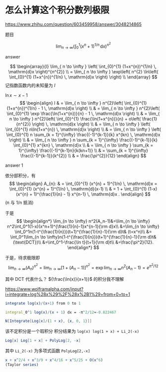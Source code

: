 
# 怎么计算这个积分数列极限

https://www.zhihu.com/question/603459958/answer/3048214865

题目

$$
\lim_{ n \to \infty } \left( \int_{0}^{1} (x^{n} + 1)^{1/n} \, \mathrm{d}x  \right)^{n^{2}}
$$

answer

$$
\begin{array}{l}
\lim_{ n \to \infty } \left( \int_{0}^{1} (1+x^{n})^{1/n} \, \mathrm{d}x  \right)^{n^{2}} \\
= \lim_{ n \to \infty } \exp\left( n^{2} \ln\left( \int_{0}^{1} (1+x^{n})^{1/n} \, \mathrm{d}x  \right) \right) \\
\end{array}
$$
记指数函数内的未知量为 ${I}$

${\ln x \sim x-1}$
$$
\begin{align}
I  & = \lim_{ n \to \infty } n^{2}\left( \int_{0}^{1} (1+x^{n})^{1/n} - 1 \, \mathrm{d}x  \right) \\
 & = \lim_{ n \to \infty } n^{2}\left( \int_{0}^{1} \exp \frac{\ln(1+x^{n})}{n} - 1 \, \mathrm{d}x  \right) \\
 & = \lim_{ n \to \infty } n^{2}\left( \int_{0}^{1} \frac{\ln(1+x^{n})}{n} + o\left(  \frac{1}{n^{2}} \right) \, \mathrm{d}x  \right) \\
 & = \lim_{ n \to \infty } \left( \int_{0}^{1} n\ln(1+x^{n}) \, \mathrm{d}x  \right) \\
 & = \lim_{ n \to \infty } \left( \int_{0}^{1} n \sum_{k = 1}^{\infty} \frac{(-1)^{k-1}}{k} x^{kn} \, \mathrm{d}x  \right) \\
 & = \lim_{ n \to \infty }  n \sum_{k = 1}^{\infty} \frac{(-1)^{k-1}}{k} \int_{0}^{1} x^{kn} \, \mathrm{d}x \\
 & = \lim_{ n \to \infty } \sum_{k = 1}^{\infty} \frac{(-1)^{k-1}n}{k(kn+1)}  \\
  & = \sum_{k = 1}^{\infty} \frac{(-1)^{k-1}}{k^{2}} \\
  & = \frac{\pi^{2}}{12}
\end{align}
$$

answer 1

依分部积分，有
$$
\begin{align}
A_{n}: & = \int_{0}^{1} (x^{n} + 1)^{1/n} \, \mathrm{d}x = \int_{0}^{1} (x^{n} + 1)^{1/n} \, \mathrm{d}(x-1)  \\
  & = 1 + \int_{0}^{1} (1-x)(x^{n} + 1)^{\frac{1}{n} - 1} x^{n-1} \, \mathrm{d}x .
\end{align}
$$
(n 与 1/n 抵消)

于是 
$$
\begin{align*} 
  \lim_{n \to \infty} n^2(A_n-1)&=\lim_{n \to \infty} n^2\int_0^1(1-x)(x^n+1)^{\frac{1}{n}-1}x^{n-1}{\rm d}x\\ 
  &=\lim_{n \to \infty} \int_0^1n(1-t^{\frac{1}{n}})(t+1)^{\frac{1}{n}-1}{\rm d}t& (t=x^n)\\ 
  &= \int_0^1\lim_{n \to \infty}n(1-t^{\frac{1}{n}})(t+1)^{\frac{1}{n}-1}{\rm d}t& (\text{DCT})\\ 
  &=\int_0^1-\frac{\ln t}{t+1}{\rm d}t\\ 
  &=\frac{\pi^2}{12}. 
\end{align*}
$$

于是，待求极限即
$$
\lim_{ n \to \infty } (A_{n})^{n^{2}} = \lim_{ n \to \infty } [1 + (A_{n} - 1)]^{n^{2}} = \exp \lim_{ n \to \infty } n^{2}(A_{n} - 1) = e^{\pi^{2}/12}
$$


其中 DCT 代表什么？
${\frac{\ln(x)}{x+1}}$ 的积分我不理解

https://www.wolframalpha.com/input?i=integrate+log%28x%29%2F%28x%2B1%29+from+0+to+1

```mathematica
integrate log(x)/(x+1) from 0 to 1
```

```Mathematica
integral_0^1 log(x)/(x + 1) dx = -π^2/12≈-0.822467
```

```Mathematica
N[Integrate[Log[x]/(1 + x), {x, 0, 1}]]
```

该不定积分是一个瑕积分 积分结果为
`log(x) log(1 + x) + Li_2(-x)`
```Mathematica
Log[x] Log[1 + x] + PolyLog[2, -x]
```
其中 `Li_2(-x)` 为多项式函数 `PolyLog[2,-x]`

```Mathematica
x + x^2/4 + x^3/9 + x^4/16 + x^5/25 + O(x^6)
(Taylor series)
```
